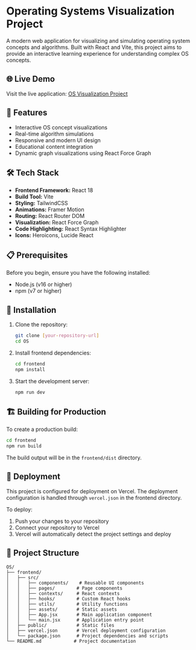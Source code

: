 # Operating Systems Visualization Project

A modern web application for visualizing and simulating operating system concepts and algorithms. Built with React and Vite, this project aims to provide an interactive learning experience for understanding complex OS concepts.

## 🌐 Live Demo

Visit the live application: [OS Visualization Project](https://os-orcin-chi.vercel.app/)

## 🚀 Features

- Interactive OS concept visualizations
- Real-time algorithm simulations
- Responsive and modern UI design
- Educational content integration
- Dynamic graph visualizations using React Force Graph

## 🛠️ Tech Stack

- **Frontend Framework:** React 18
- **Build Tool:** Vite
- **Styling:** TailwindCSS
- **Animations:** Framer Motion
- **Routing:** React Router DOM
- **Visualization:** React Force Graph
- **Code Highlighting:** React Syntax Highlighter
- **Icons:** Heroicons, Lucide React

## 📋 Prerequisites

Before you begin, ensure you have the following installed:
- Node.js (v16 or higher)
- npm (v7 or higher)

## 🔧 Installation

1. Clone the repository:
   ```bash
   git clone [your-repository-url]
   cd OS
   ```

2. Install frontend dependencies:
   ```bash
   cd frontend
   npm install
   ```

3. Start the development server:
   ```bash
   npm run dev
   ```



## 🏗️ Building for Production

To create a production build:

```bash
cd frontend
npm run build
```

The build output will be in the `frontend/dist` directory.

## 🚀 Deployment

This project is configured for deployment on Vercel. The deployment configuration is handled through `vercel.json` in the frontend directory.

To deploy:
1. Push your changes to your repository
2. Connect your repository to Vercel
3. Vercel will automatically detect the project settings and deploy

## 📁 Project Structure

```
OS/
├── frontend/
│   ├── src/
│   │   ├── components/    # Reusable UI components
│   │   ├── pages/        # Page components
│   │   ├── contexts/     # React contexts
│   │   ├── hooks/        # Custom React hooks
│   │   ├── utils/        # Utility functions
│   │   ├── assets/       # Static assets
│   │   ├── App.jsx       # Main application component
│   │   └── main.jsx      # Application entry point
│   ├── public/           # Static files
│   ├── vercel.json       # Vercel deployment configuration
│   └── package.json      # Project dependencies and scripts
└── README.md            # Project documentation
```

